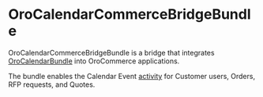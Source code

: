 # OroCalendarCommerceBridgeBundle

OroCalendarCommerceBridgeBundle is a bridge that integrates [OroCalendarBundle](https://github.com/oroinc/OroCalendarBundle) into OroCommerce applications.

The bundle enables the Calendar Event [activity](https://github.com/oroinc/platform/tree/4.1/src/Oro/Bundle/ActivityBundle) for Customer users, Orders, RFP requests, and Quotes.

